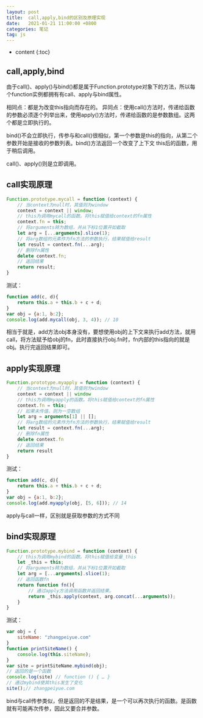 ```yaml
---
layout: post
title:  call,apply,bind的区别及原理实现
date:   2021-01-21 11:00:00 +0800
categories: 笔记
tag: js
---
```

* content
{:toc}

## call,apply,bind

由于call()、apply()与bind()都是属于Function.prototype对象下的方法，所以每个function实例都拥有有call、apply与bind属性。

相同点：都是为改变this指向而存在的。
异同点：使用call()方法时，传递给函数的参数必须逐个列举出来，使用apply()方法时，传递给函数的是参数数组。这两个都是立即执行的。

bind()不会立即执行，传参与和call()很相似，第一个参数是this的指向，从第二个参数开始是接收的参数列表。bind()方法返回一个改变了上下文 this后的函数，用于稍后调用。

call()、apply()则是立即调用。

## call实现原理

```js
Function.prototype.mycall = function (context) {
    // 当context为null时，其值则为window
    context = context || window;
    // this为调用mycall的函数。将this赋值给context的fn属性
    context.fn = this;
    // 将arguments转为数组，并从下标1位置开如截取
    let arg = [...arguments].slice(1);
    // 将arg数组的元素作为fn方法的参数执行，结果赋值给result
    let result = context.fn(...arg);
    // 删除fn属性
    delete context.fn;
    // 返回结果
    return result;
}
```

测试：

```js
function add(c, d){
    return this.a + this.b + c + d;
}
var obj = {a:1, b:2};
console.log(add.mycall(obj, 3, 4)); // 10
```

相当于就是，add方法obj本身没有，要想使用obj的上下文来执行add方法，就用call，将方法赋予给obj的fn，此时直接执行obj.fn时，fn内部的this指向的就是obj。执行完返回结果即可。

## apply实现原理

```js
Function.prototype.myapply = function (context) {
    // 当context为null时，其值则为window
    context = context || window
    // this为调用myapply的函数。将this赋值给context的fn属性
    context.fn = this;
    // 如果未传值，则为一空数组
    let arg = arguments[1] || [];
    // 将arg数组的元素作为fn方法的参数执行，结果赋值给result
    let result = context.fn(...arg);
    // 删除fn属性
    delete context.fn
    // 返回结果
    return result
}
```

测试：

```js
function add(c, d){
    return this.a + this.b + c + d;
}
var obj = {a:1, b:2};
console.log(add.myapply(obj, [5, 6])); // 14
```

apply与call一样，区别就是获取参数的方式不同

## bind实现原理

```js
Function.prototype.mybind = function (context) {
    // this为调用mybind的函数。将this赋值给变量_this
    let _this = this;
    // 将arguments转为数组，并从下标1位置开如截取
    let arg = [...arguments].slice(1);
    // 返回函数fn
    return function fn(){
        // 通过apply方法调用函数并返回结果。
        return _this.apply(context, arg.concat(...arguments));
    }
}
```

测试：

```js
var obj = {
    siteName: "zhangpeiyue.com"
}
function printSiteName() {
    console.log(this.siteName);
}
var site = printSiteName.mybind(obj);
// 返回的是一个函数
console.log(site) // function () { … }
// 通过mybind使其this发生了变化
site();// zhangpeiyue.com
```

bind与call传参类似，但是返回的不是结果，是一个可以再次执行的函数。是函数就有可能再次传参，因此又要合并参数。

